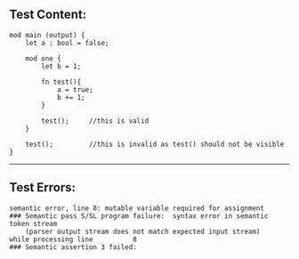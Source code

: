 
Test Content: 
-------------------------
```
mod main (output) {
    let a : bool = false;

    mod one {
        let b = 1;

        fn test(){
            a = true;
            b += 1;
        }

        test();     //this is valid
    }

    test();         //this is invalid as test() should not be visible
}
```
------------------------

Test Errors:
-------------------------
```
semantic error, line 8: mutable variable required for assignment
### Semantic pass S/SL program failure:  syntax error in semantic token stream
    (parser output stream does not match expected input stream)
while processing line          8
### Semantic assertion 3 failed: 
```
